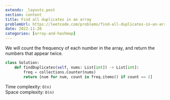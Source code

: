```yaml
---
extends: _layouts.post
section: content
title: Find all duplicates in an array
problemUrl: https://leetcode.com/problems/find-all-duplicates-in-an-array/
date: 2022-11-20
categories: [array-and-hashmap]
---
```


We will count the frequency of each number in the array, and return the numbers that appear twice.

```python
class Solution:
    def findDuplicates(self, nums: List[int]) -> List[int]:
        freq = collections.Counter(nums)
        return [num for num, count in freq.items() if count == 2]
```

Time complexity: `O(n)` <br/>
Space complexity: `O(n)`